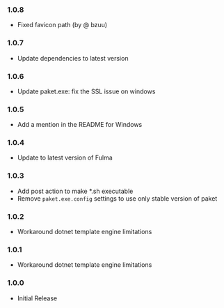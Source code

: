 ### 1.0.8

* Fixed favicon path (by @ bzuu)

### 1.0.7

* Update dependencies to latest version

### 1.0.6

* Update paket.exe: fix the SSL issue on windows

### 1.0.5

* Add a mention in the README for Windows

### 1.0.4

* Update to latest version of Fulma

### 1.0.3

* Add post action to make *.sh executable
* Remove `paket.exe.config` settings to use only stable version of paket

### 1.0.2

* Workaround dotnet template engine limitations

### 1.0.1

* Workaround dotnet template engine limitations

### 1.0.0

* Initial Release
